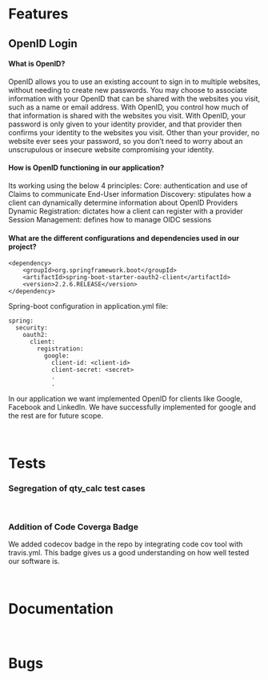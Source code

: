 <h1> Features </h1>
<h2>OpenID Login</h2>
<h4>What is OpenID?</h4>
OpenID allows you to use an existing account to sign in to multiple websites, without needing to create new passwords.
You may choose to associate information with your OpenID that can be shared with the websites you visit, such as a name or email address. With OpenID, you control how much of that information is shared with the websites you visit.
With OpenID, your password is only given to your identity provider, and that provider then confirms your identity to the websites you visit.  Other than your provider, no website ever sees your password, so you don’t need to worry about an unscrupulous or insecure website compromising your identity.
<h4>How is OpenID functioning in our application?</h4>
Its working using the below 4 principles:
Core: authentication and use of Claims to communicate End-User information
Discovery: stipulates how a client can dynamically determine information about OpenID Providers
Dynamic Registration: dictates how a client can register with a provider
Session Management: defines how to manage OIDC sessions
<h4>What are the different configurations and dependencies used in our project?</h4>

```
<dependency>
    <groupId>org.springframework.boot</groupId>
    <artifactId>spring-boot-starter-oauth2-client</artifactId>
    <version>2.2.6.RELEASE</version>
</dependency>
```

Spring-boot configuration in application.yml file:

```
spring:
  security:
    oauth2:
      client:
        registration: 
          google: 
            client-id: <client-id>
            client-secret: <secret>
            .
            .
```

In our application we want implemented OpenID for clients like Google, Facebook and LinkedIn. 
We have successfully implemented for google and the rest are for future scope.

<br>
<h1> Tests </h1>
<h3>Segregation of qty_calc test cases </h3>
<br>
<h3>Addition of Code Coverga Badge </h3>
<p>We added codecov badge in the repo by integrating code cov tool with travis.yml. This badge gives us a good understanding on how well tested our software is. </p>

<br>
<h1> Documentation </h1>

<br>
<h1> Bugs </h1>
